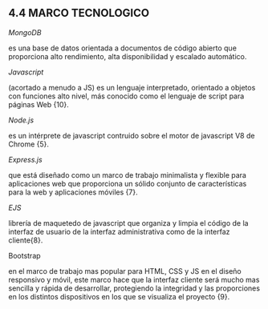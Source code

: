 ## 4.4 MARCO TECNOLOGICO

_MongoDB_

 es una base de datos orientada a documentos de código abierto que proporciona alto rendimiento, alta disponibilidad y escalado automático.

_Javascript_

 \(acortado a menudo a JS\) es un lenguaje interpretado, orientado a objetos con funciones alto nivel, más conocido como el lenguaje de script para páginas Web {10}.

_Node.js_

 es un intérprete de javascript contruido sobre el motor de javascript V8 de Chrome {5}.

_Express.js_

 que está diseñado como un marco de trabajo minimalista y flexible para aplicaciones web que proporciona un sólido conjunto de características para la web y aplicaciones móviles {7}.

_EJS_

 librería de maquetedo de javascript que organiza y limpia el código de la interfaz de usuario de la interfaz administrativa como de la interfaz cliente{8}.

Bootstrap

 en el marco de trabajo mas popular para HTML, CSS y JS en el diseño responsivo y móvil, este marco hace que la interfaz cliente será mucho mas sencilla y rápida de desarrollar, protegiendo la integridad y las proporciones en los distintos dispositivos en los que se visualiza el proyecto {9}.

